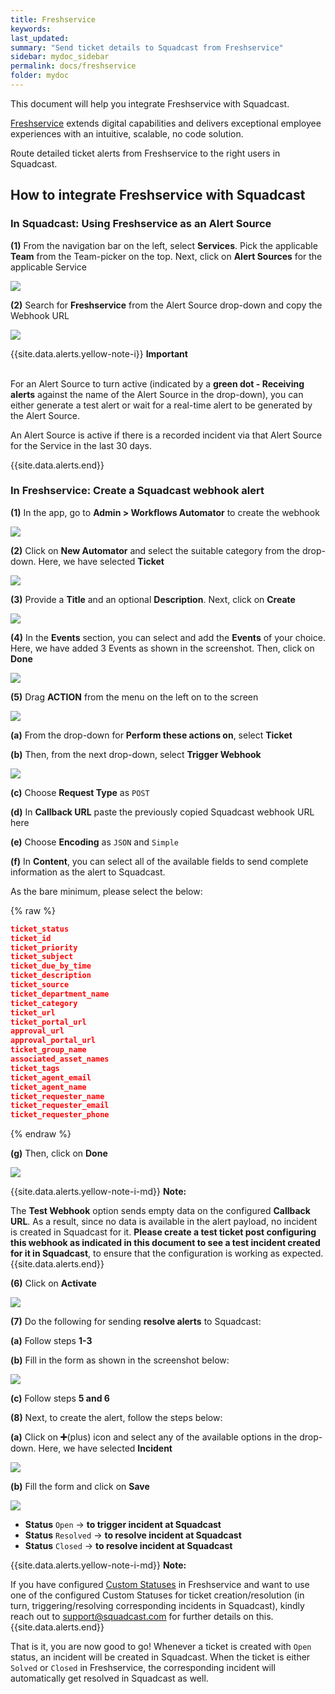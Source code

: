```yaml
---
title: Freshservice
keywords: 
last_updated: 
summary: "Send ticket details to Squadcast from Freshservice"
sidebar: mydoc_sidebar
permalink: docs/freshservice
folder: mydoc
---
```


This document will help you integrate Freshservice with Squadcast.

[Freshservice](https://freshservice.com/) extends digital capabilities and delivers exceptional employee experiences with an intuitive, scalable, no code solution.

Route detailed ticket alerts from Freshservice to the right users in Squadcast.

## How to integrate Freshservice with Squadcast

### In Squadcast: Using Freshservice as an Alert Source

**(1)** From the navigation bar on the left, select **Services**. Pick the applicable **Team** from the Team-picker on the top. Next, click on **Alert Sources** for the applicable Service

![](../.gitbook/assets/alert\_source\_1.png)

**(2)** Search for **Freshservice** from the Alert Source drop-down and copy the Webhook URL

![](../.gitbook/assets/freshservice\_1.png)

{{site.data.alerts.yellow-note-i}}
<b>Important</b><br/><br/>
<p>For an Alert Source to turn active (indicated by a <b>green dot - Receiving alerts</b> against the name of the Alert Source in the drop-down), you can either generate a test alert or wait for a real-time alert to be generated by the Alert Source.</p>
<p>An Alert Source is active if there is a recorded incident via that Alert Source for the Service in the last 30 days.</p>
{{site.data.alerts.end}}

### In Freshservice: Create a Squadcast webhook alert

**(1)** In the app, go to **Admin > Workflows Automator** to create the webhook

![](../.gitbook/assets/freshservice\_2.png)

**(2)** Click on **New Automator** and select the suitable category from the drop-down. Here, we have selected **Ticket**

![](../.gitbook/assets/freshservice\_3.png)

**(3)** Provide a **Title** and an optional **Description**. Next, click on **Create**

![](../.gitbook/assets/freshservice\_4.png)

**(4)** In the **Events** section, you can select and add the **Events** of your choice. Here, we have added 3 Events as shown in the screenshot. Then, click on **Done**

![](../.gitbook/assets/freshservice\_5.png)

**(5)** Drag **ACTION** from the menu on the left on to the screen

![](../.gitbook/assets/freshservice\_6.png)

**(a)** From the drop-down for **Perform these actions on**, select **Ticket**

**(b)** Then, from the next drop-down, select **Trigger Webhook**

![](../.gitbook/assets/freshservice\_7.png)

**(c)** Choose **Request Type** as `POST`

**(d)** In **Callback URL** paste the previously copied Squadcast webhook URL here

**(e)** Choose **Encoding** as `JSON` and `Simple`

**(f)** In **Content**, you can select all of the available fields to send complete information as the alert to Squadcast. 

As the bare minimum, please select the below:

{% raw %}
```json
ticket_status
ticket_id
ticket_priority
ticket_subject
ticket_due_by_time
ticket_description
ticket_source
ticket_department_name
ticket_category
ticket_url
ticket_portal_url
approval_url
approval_portal_url
ticket_group_name
associated_asset_names
ticket_tags
ticket_agent_email
ticket_agent_name
ticket_requester_name
ticket_requester_email
ticket_requester_phone
```
{% endraw %}

**(g)** Then, click on **Done**

![](../.gitbook/assets/freshservice\_8.png)

{{site.data.alerts.yellow-note-i-md}}
**Note:**

The **Test Webhook** option sends empty data on the configured **Callback URL**. As a result, since no data is available in the alert payload, no incident is created in Squadcast for it. **Please create a test ticket post configuring this webhook as indicated in this document to see a test incident created for it in Squadcast**, to ensure that the configuration is working as expected.
{{site.data.alerts.end}}

**(6)** Click on **Activate**

![](../.gitbook/assets/freshservice\_9.png)

**(7)** Do the following for sending **resolve alerts** to Squadcast:

**(a)** Follow steps **1-3**

**(b)** Fill in the form as shown in the screenshot below:

![](../.gitbook/assets/freshservice\_10.png)

**(c)** Follow steps **5 and 6**

**(8)** Next, to create the alert, follow the steps below: 

**(a)** Click on **➕**(plus) icon and select any of the available options in the drop-down. Here, we have selected **Incident**

![](../.gitbook/assets/freshservice\_11.png)

**(b)** Fill the form and click on **Save**

![](../.gitbook/assets/freshservice\_12.png)

- **Status** `Open` -> **to trigger incident at Squadcast**
- **Status** `Resolved` -> **to resolve incident at Squadcast**
- **Status** `Closed` -> **to resolve incident at Squadcast**

{{site.data.alerts.yellow-note-i-md}}
**Note:**

If you have configured [Custom Statuses](https://support.freshservice.com/support/solutions/articles/156452-customizing-helpdesk-statuses) in Freshservice and want to use one of the configured Custom Statuses for ticket creation/resolution (in turn, triggering/resolving corresponding incidents in Squadcast), kindly reach out to <a href="mailto:support@squadcast.com">support@squadcast.com</a> for further details on this.
{{site.data.alerts.end}}

That is it, you are now good to go! Whenever a ticket is created with `Open` status, an incident will be created in Squadcast. When the ticket is either `Solved` or `Closed` in Freshservice, the corresponding incident will automatically get resolved in Squadcast as well.
